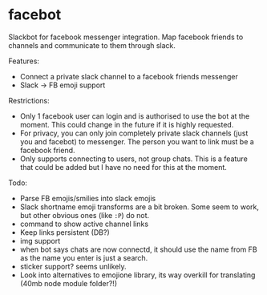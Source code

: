 # facebot

Slackbot for facebook messenger integration. Map facebook friends to channels and communicate to them through slack.

Features:
- Connect a private slack channel to a facebook friends messenger
- Slack -> FB emoji support

Restrictions:
- Only 1 facebook user can login and is authorised to use the bot at the moment. This could change in the future if it is highly requested.
- For privacy, you can only join completely private slack channels (just you and facebot) to messenger. The person you want to link must be a facebook friend.
- Only supports connecting to users, not group chats. This is a feature that could be added but I have no need for this at the moment.

Todo:
- Parse FB emojis/smilies into slack emojis
- Slack shortname emoji transforms are a bit broken. Some seem to work, but other obvious ones (like `:P`) do not. 
- command to show active channel links
- Keep links persistent (DB?)
- img support
- when bot says chats are now connectd, it should use the name from FB as the name you enter is just a search.
- sticker support? seems unlikely.
- Look into alternatives to emojione library, its way overkill for translating (40mb node module folder?!)